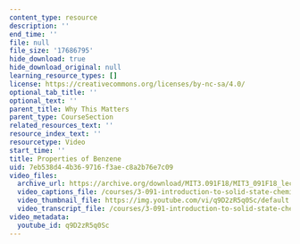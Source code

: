 ```yaml
---
content_type: resource
description: ''
end_time: ''
file: null
file_size: '17686795'
hide_download: true
hide_download_original: null
learning_resource_types: []
license: https://creativecommons.org/licenses/by-nc-sa/4.0/
optional_tab_title: ''
optional_text: ''
parent_title: Why This Matters
parent_type: CourseSection
related_resources_text: ''
resource_index_text: ''
resourcetype: Video
start_time: ''
title: Properties of Benzene
uid: 7eb538d4-4b36-9716-f3ae-c8a2b76e7c09
video_files:
  archive_url: https://archive.org/download/MIT3.091F18/MIT3_091F18_lec10_wtm_300k.mp4
  video_captions_file: /courses/3-091-introduction-to-solid-state-chemistry-fall-2018/q9D2zR5q0Sc_captions.webvtt
  video_thumbnail_file: https://img.youtube.com/vi/q9D2zR5q0Sc/default.jpg
  video_transcript_file: /courses/3-091-introduction-to-solid-state-chemistry-fall-2018/q9D2zR5q0Sc_transcript.pdf
video_metadata:
  youtube_id: q9D2zR5q0Sc
---
```

